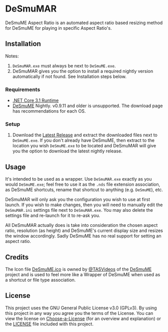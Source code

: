 # DeSmuMAR

DeSmuME Aspect Ratio is an automated aspect ratio based resizing method for DeSmuME for playing in specific Aspect Ratio's.

## Installation

Notes:

1. `DeSmuMAR.exe` must always be next to `DeSmuME.exe`.
2. DeSmuMAR gives you the option to install a required nightly version automatically if not found. See Installation steps below.

### Requirements

- [.NET Core 3.1 Runtime]
- [DeSmuME] Nightly. v0.9.11 and older is unsupported. The download page has recommendations for each OS.

### Setup

1. Download the [Latest Release] and extract the downloaded files next to `DeSmuME.exe`. If you don't already have DeSmuME, then extract to the location you wish `DeSmuME.exe` to be located and DeSmuMAR will give you the option to download the latest nightly release.

  [.NET Core 3.1 Runtime]: <https://dotnet.microsoft.com/download/dotnet/3.1>
  [DeSmuME]: <https://desmume.org/download>
  [Latest Release]: <https://github.com/rlaPHOENiX/DeSmuMAR/releases/latest/download/DeSmuMAR.zip>

## Usage

It's intended to be used as a wrapper. Use `DeSmuMAR.exe` exactly as you would `DeSmuME.exe`; feel free to use it as the `.nds` file extension association, as DeSmuME shortcuts, rename that shortcut to anything (e.g. `DeSmuME`), etc.

DeSmuMAR will only ask you the configuration you wish to use at first launch. If you wish to make changes, then you will need to manually edit the `DeSmuMAR.ini` settings file next to `DeSmuMAR.exe`. You may also delete the settings file and re-launch for it to re-ask you.

All DeSmuMAR actually does is take into consideration the chosen aspect ratio, resolution (as height) and DeSmuME's current display size and resizes the window accordingly. Sadly DeSmuME has no real support for setting an aspect ratio.

## Credits

The Icon file [DeSmuME.ico] is owned by [@TASVideos] of the [DeSmuME] project and is used to feel more like a Wrapper of DeSmuME when used as a shortcut or file type association.

  [DeSmuME.ico]: <DeSmuME.ico>
  [DeSmuME]: <https://github.com/TASVideos/DeSmuME>
  [@TASVideos]: <https://github.com/TASVideos>

## License

This project uses the GNU General Public License v3.0 (GPLv3). By using this project in any way you agree you the terms of the License.
You can view the license on [Choose-a-License] (for an overview and explanation) or the [LICENSE] file included with this project.

  [Choose-a-License]: <https://choosealicense.com/licenses/gpl-3.0/>
  [LICENSE]: <LICENSE>
